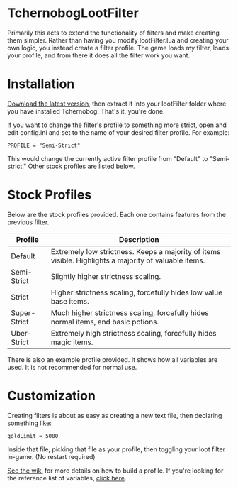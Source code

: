 # TchernobogLootFilter
Primarily this acts to extend the functionality of filters and make creating them simpler. Rather than having you modify lootFilter.lua and creating your own logic, you instead create a filter profile. The game loads my filter, loads your profile, and from there it does all the filter work you want.

# Installation
[Download the latest version](https://github.com/lkodinsson/TchernobogLootFilter/archive/main.zip), then extract it into your lootFilter folder where you have installed Tchernobog. That's it, you're done.

If you want to change the filter's profile to something more strict, open and edit config.ini and set to the name of your desired filter profile. For example:

```
PROFILE = "Semi-Strict"
```

This would change the currently active filter profile from "Default" to "Semi-strict." Other stock profiles are listed below.

# Stock Profiles
Below are the stock profiles provided. Each one contains features from the previous filter.

| Profile | Description |
| --- | --- |
| Default | Extremely low strictness. Keeps a majority of items visible. Highlights a majority of valuable items. |
| Semi-Strict | Slightly higher strictness scaling. |
| Strict | Higher strictness scaling, forcefully hides low value base items. |
| Super-Strict | Much higher strictness scaling, forcefully hides normal items, and basic potions. |
| Uber-Strict | Extremely high strictness scaling, forcefully hides magic items. |

There is also an example profile provided. It shows how all variables are used. It is not recommended for normal use.

# Customization
Creating filters is about as easy as creating a new text file, then declaring something like:

```
goldLimit = 5000
```

Inside that file, picking that file as your profile, then toggling your loot filter in-game. (No restart required)

[See the wiki](https://github.com/lkodinsson/TchernobogLootFilter/wiki) for more details on how to build a profile. If you're looking for the reference list of variables, [click here](https://github.com/lkodinsson/TchernobogLootFilter/wiki/Configurable-Variables).
